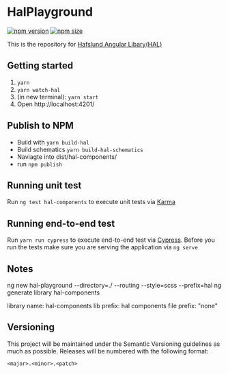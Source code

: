 # HalPlayground

[![npm version](https://badge.fury.io/js/%40hafslundnett%2Fhal-components.svg)](https://badge.fury.io/js/%40hafslundnett%2Fhal-components)
[![npm size](https://badgen.net/bundlephobia/minzip/@hafslundnett/hal-components)](https://bundlephobia.com/result?p=@hafslundnett/hal-components)

This is the repository for <a href='https://hal-components.hafslundnett.io'>Hafslund Angular Libary(HAL)</a>

## Getting started
1. `yarn`
2. `yarn watch-hal`
3. (in new terminal): `yarn start`
4. Open http://localhost:4201/

## Publish to NPM

- Build with `yarn build-hal`
- Build schematics `yarn build-hal-schematics `
- Naviagte into dist/hal-components/
- run `npm publish`

## Running unit test
Run <code>ng test hal-components</code> to execute unit tests via <a href='https://karma-runner.github.io/4.0/index.html'>Karma</a>

## Running end-to-end test
Run <code>yarn run cypress</code> to execute end-to-end test via <a href='https://www.cypress.io/'>Cypress</a>. Before you run the tests make sure you are serving the application via <code>ng serve</code>


## Notes
ng new hal-playground --directory=./ --routing --style=scss --prefix=hal
ng generate library hal-components

library name: hal-components
lib prefix: hal
components file prefix: "none"


## Versioning

This project will be maintained under the Semantic Versioning guidelines as much as possible. Releases will be numbered
with the following format:

`<major>.<minor>.<patch>`
